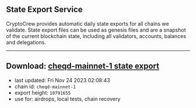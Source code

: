 ## State Export Service
CryptoCrew provides automatic daily state exports for all chains we validate. State export files can be used as genesis files and are a snapshot of the current blockchain state, including all validators, accounts, balances and delegations.

---
**Download: [cheqd-mainnet-1 state export](https://dl.ccvalidators.com/SERVICE/cheqd/cheqd-mainnet-1_export_10791655.json)**
---

- last updated: Fri Nov 24 2023 02:08:43
- chain id: `cheqd-mainnet-1`
- export height: `10791655`
- use for: airdrops, local tests, chain recovery
